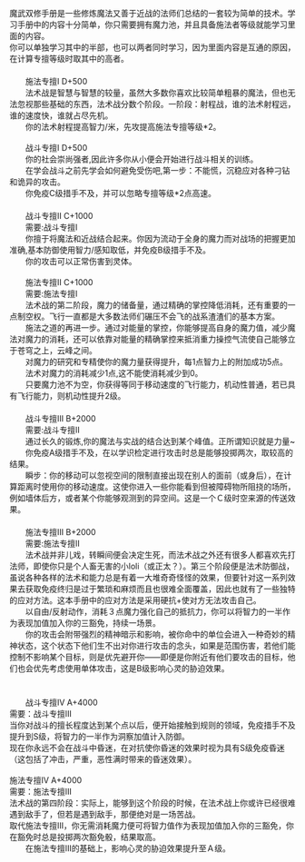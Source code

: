 <title>魔武双修手册</title>
<meta name="GENERATOR" content="WinCHM">
<meta http-equiv="Content-Type" content="text/html; charset=gb2312">
<br>  魔武双修手册是一些修炼魔法又善于近战的法师们总结的一套较为简单的技术。学习手册中的内容十分简单，你只需要拥有魔力池，并且具备施法者等级就能学习里面的内容。
<br>  你可以单独学习其中的半部，也可以两者同时学习，因为里面内容是互通的原因，在计算专擅等级时取其中的高者。
<br>　　
<br>　　施法专擅Ⅰ D+500
<br>　　法术战是智慧与智慧的较量，虽然大多数你喜欢比较简单粗暴的魔法，但也无法忽视那些基础的东西，法术战分数个阶段。一阶段：射程战，谁的法术射程远，谁的速度快，谁就占尽先机。
<br>　　你的法术射程提高智力/米，先攻提高施法专擅等级*2。
<br>
<br>　　战斗专擅Ⅰ D+500
<br>　　你的社会崇尚强者,因此许多你从小便会开始进行战斗相关的训练。
<br>　　在学会战斗之前先学会如何避免受伤吧,第一步：不能慌，沉稳应对各种刁钻和诡异的攻击。
<br>　　你免疫C级措手不及，并可以忽略专擅等级*2点高速。
<br>　　
<br>　　战斗专擅ⅠⅠ C+1000
<br>　　需要:战斗专擅Ⅰ
<br>　　你擅于将魔法和近战结合起来。你因为流动于全身的魔力而对战场的把握更加准确,基本防御使用智力/感知取低，并免疫B级措手不及。
<br>　　你的攻击可以正常伤害到灵体。
<br>
<br>　　施法专擅ⅠⅠ C+1000
<br>　　需要:施法专擅Ⅰ
<br>　　法术战的第二阶段，魔力的储备量，通过精确的掌控降低消耗，还有重要的一点制空权。飞行一直都是大多数法师们碾压不会飞的战系渣渣们的基本方案。
<br>　　施法之道的再进一步。通过对能量的掌控，你能够提高自身的魔力值，减少魔法对魔力的消耗，还可以依靠对能量的精确掌控来抵消重力操控气流使自己能够立于苍穹之上，云峰之间。
<br>　　对魔力的研究和专精使你的魔力量获得提升，每1点智力上的附加成功5点。
<br>　　法术对魔力的消耗减少1点,这不能使消耗减少到0。
<br>　　只要魔力池不为空，你获得等同于移动速度的飞行能力，机动性普通，若已具有飞行能力，则机动性提升2级。
<br>　　
<br>　　战斗专擅ⅠⅠⅠ B+2000
<br>　　需要:战斗专擅ⅠⅠ
<br>　　通过长久的锻炼,你的魔法与实战的结合达到某个峰值。正所谓知识就是力量~
<br>　　你免疫A级措手不及，在以学识检定进行攻击时总是能够投掷两次，取较高的结果。
<br>　　瞬步：你的移动可以忽视空间的限制直接出现在别人的面前（或身后），在计算距离时使用你的移动速度。这使你进入一些你能看到但被障碍物所阻挠的场所，例如墙体后方，或者某个你能够观测到的异空间。这是一个Ｃ级时空来源的传送效果。
<br>　　
<br>　　施法专擅ⅠⅠⅠ B+2000
<br>　　需要:施法专擅ⅠⅠ
<br>　　法术战并非儿戏，转瞬间便会决定生死，而法术战之外还有很多人都喜欢先打法师，即使你只是个人畜无害的小loli（或正太？）。第三个阶段便是法术防御战，虽说各种各样的法术和能力总是有着一大堆奇奇怪怪的效果，但要针对这一系列效果去获取免疫终归是过于繁琐和麻烦而且也很难全面覆盖，因此也就有了一些独特的应对方法。这本手册中的应对方法是采用硬抗+使对方无法攻击自己。
<br>　　以自由/反射动作，消耗３点魔力强化自己的抵抗力，你可以将智力的一半作为表现加值加入你的三豁免，持续一场景。
<br>　　你的攻击会附带强烈的精神暗示和影响，被你命中的单位会进入一种奇妙的精神状态，这个状态下他们生不出对你进行攻击的念头，如果是范围伤害，若他们能控制不影响某个目标，则是优先避开你——即便是你附近有他们要攻击的目标，他们也会优先考虑使用单体攻击，这是B级影响心灵的胁迫效果。
<br>　　
<br>　　
<br>　　战斗专擅Ⅳ A+4000
<br>  需要：战斗专擅ⅠⅠⅠ
<br>  当你对战斗的擅长程度达到某个点以后，便开始接触到规则的领域，免疫措手不及提升到S级，将智力的一半作为洞察加值计入防御。
<br>  现在你永远不会在战斗中昏迷，在对抗使你昏迷的效果时视为具有S级免疫昏迷（这包括了冲击，严重，恶性满时带来的昏迷效果）。
<br>  
<br>  施法专擅Ⅳ A+4000
<br>  需要：施法专擅ⅠⅠⅠ
<br>  法术战的第四阶段：实际上，能够到这个阶段的时候，在法术战上你或许已经很难遇到敌手了，但若是遇到敌手，那便绝对是一场苦战。
<br>  取代施法专擅ⅠⅠⅠ，你无需消耗魔力便可将智力值作为表现加值加入你的三豁免，你在豁免时总是投掷两次豁免骰，结果取高。
<br>　　在施法专擅ⅠⅠⅠ的基础上，影响心灵的胁迫效果提升至Ａ级。